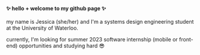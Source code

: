 #### :sparkles: hello + welcome to my github page :sparkles:

my name is Jessica (she/her) and I'm a systems design engineering student at the University of Waterloo.

currently, I'm looking for summer 2023 software internship (mobile or front-end) opportunities and studying hard :sunglasses:
